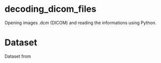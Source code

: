 # decoding_dicom_files
Opening images .dcm (DICOM) and reading the informations using Python.

# Dataset 
Dataset from 